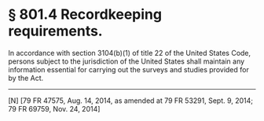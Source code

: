 # § 801.4   Recordkeeping requirements.

In accordance with section 3104(b)(1) of title 22 of the United States Code, persons subject to the jurisdiction of the United States shall maintain any information essential for carrying out the surveys and studies provided for by the Act.



---

[N] [79 FR 47575, Aug. 14, 2014, as amended at 79 FR 53291, Sept. 9, 2014; 79 FR 69759, Nov. 24, 2014]




